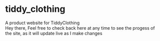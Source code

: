 # tiddy_clothing
A product website for TiddyClothing
<br>
Hey there, Feel free to check back here at any time to see the progess of the site, as it will update live as I make changes

